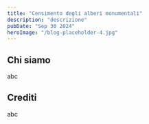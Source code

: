 ```yaml
---
title: "Censimento degli alberi monumentali"
description: "descrizione"
pubDate: "Sep 30 2024"
heroImage: "/blog-placeholder-4.jpg"
---
```


## Chi siamo

abc

## Crediti

abc
